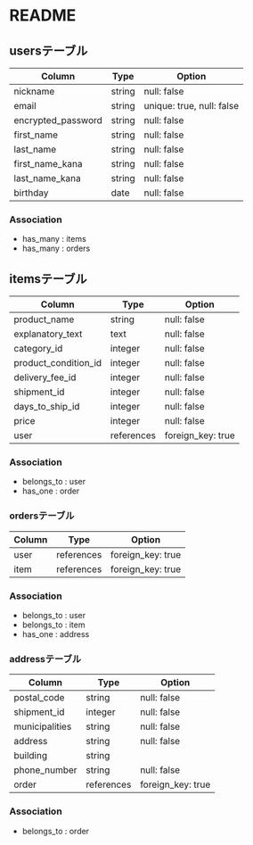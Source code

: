 # README
## usersテーブル
| Column             | Type    | Option                    |
| ------------------ | ------- | ------------------------- |
| nickname           | string  | null: false               |
| email              | string  | unique: true, null: false |
| encrypted_password | string  | null: false               |
| first_name         | string  | null: false               |
| last_name          | string  | null: false               |
| first_name_kana    | string  | null: false               |
| last_name_kana     | string  | null: false               |
| birthday           | date    | null: false               |

### Association
- has_many : items
- has_many : orders

## itemsテーブル
| Column               | Type       | Option            |
| -------------------- | ---------- | ----------------- |
| product_name         | string     | null: false       |
| explanatory_text     | text       | null: false       |
| category_id          | integer    | null: false       |
| product_condition_id | integer    | null: false       |
| delivery_fee_id      | integer    | null: false       |
| shipment_id          | integer    | null: false       |
| days_to_ship_id      | integer    | null: false       |
| price                | integer    | null: false       |
| user                 | references | foreign_key: true |

### Association
- belongs_to : user
- has_one    : order

### ordersテーブル
| Column    | Type       | Option            |
| --------- | ---------- | ----------------- |
| user      | references | foreign_key: true |
| item      | references | foreign_key: true |

### Association
- belongs_to : user
- belongs_to : item
- has_one    : address

### addressテーブル
| Column         | Type       | Option            |
| -------------- | ---------- | ----------------- |
| postal_code    | string     | null: false       |
| shipment_id    | integer    | null: false       |
| municipalities | string     | null: false       |
| address        | string     | null: false       |
| building       | string     |                   |
| phone_number   | string     | null: false       |
| order          | references | foreign_key: true |

### Association
- belongs_to : order